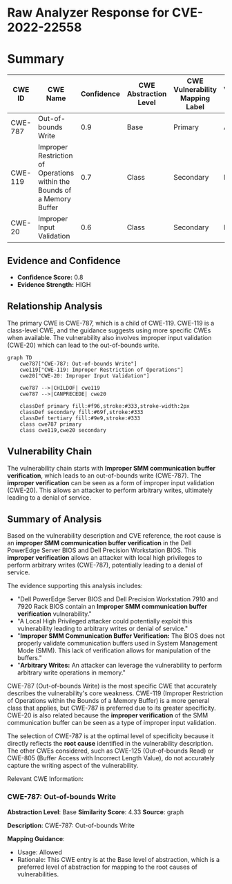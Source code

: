 # Raw Analyzer Response for CVE-2022-22558

# Summary
| CWE ID | CWE Name | Confidence | CWE Abstraction Level | CWE Vulnerability Mapping Label | CWE-Vulnerability Mapping Notes |
|---|---|---|---|---|---|
| CWE-787 | Out-of-bounds Write | 0.9 | Base | Primary | Allowed |
| CWE-119 | Improper Restriction of Operations within the Bounds of a Memory Buffer | 0.7 | Class | Secondary | Discouraged |
| CWE-20 | Improper Input Validation | 0.6 | Class | Secondary | Discouraged |

## Evidence and Confidence

*   **Confidence Score:** 0.8
*   **Evidence Strength:** HIGH

## Relationship Analysis
The primary CWE is CWE-787, which is a child of CWE-119. CWE-119 is a class-level CWE, and the guidance suggests using more specific CWEs when available. The vulnerability also involves improper input validation (CWE-20) which can lead to the out-of-bounds write.

```mermaid
graph TD
    cwe787["CWE-787: Out-of-bounds Write"]
    cwe119["CWE-119: Improper Restriction of Operations"]
    cwe20["CWE-20: Improper Input Validation"]
    
    cwe787 -->|CHILDOF| cwe119
    cwe787 -->|CANPRECEDE| cwe20
    
    classDef primary fill:#f96,stroke:#333,stroke-width:2px
    classDef secondary fill:#69f,stroke:#333
    classDef tertiary fill:#9e9,stroke:#333
    class cwe787 primary
    class cwe119,cwe20 secondary
```

## Vulnerability Chain
The vulnerability chain starts with **Improper SMM communication buffer verification**, which leads to an out-of-bounds write (CWE-787). The **improper verification** can be seen as a form of improper input validation (CWE-20). This allows an attacker to perform arbitrary writes, ultimately leading to a denial of service.

## Summary of Analysis
Based on the vulnerability description and CVE reference, the root cause is an **improper SMM communication buffer verification** in the Dell PowerEdge Server BIOS and Dell Precision Workstation BIOS. This **improper verification** allows an attacker with local high privileges to perform arbitrary writes (CWE-787), potentially leading to a denial of service.

The evidence supporting this analysis includes:

*   "Dell PowerEdge Server BIOS and Dell Precision Workstation 7910 and 7920 Rack BIOS contain an **Improper SMM communication buffer verification** vulnerability."
*   "A Local High Privileged attacker could potentially exploit this vulnerability leading to arbitrary writes or denial of service."
*   "**Improper SMM Communication Buffer Verification:** The BIOS does not properly validate communication buffers used in System Management Mode (SMM). This lack of verification allows for manipulation of the buffers."
*   "**Arbitrary Writes:** An attacker can leverage the vulnerability to perform arbitrary write operations in memory."

CWE-787 (Out-of-bounds Write) is the most specific CWE that accurately describes the vulnerability's core weakness. CWE-119 (Improper Restriction of Operations within the Bounds of a Memory Buffer) is a more general class that applies, but CWE-787 is preferred due to its greater specificity. CWE-20 is also related because the **improper verification** of the SMM communication buffer can be seen as a type of improper input validation.

The selection of CWE-787 is at the optimal level of specificity because it directly reflects the **root cause** identified in the vulnerability description. The other CWEs considered, such as CWE-125 (Out-of-bounds Read) or CWE-805 (Buffer Access with Incorrect Length Value), do not accurately capture the writing aspect of the vulnerability.

Relevant CWE Information:
### CWE-787: Out-of-bounds Write
**Abstraction Level**: Base
**Similarity Score**: 4.33
**Source**: graph

**Description**:
CWE-787: Out-of-bounds Write

**Mapping Guidance**:
- Usage: Allowed
- Rationale: This CWE entry is at the Base level of abstraction, which is a preferred level of abstraction for mapping to the root causes of vulnerabilities.